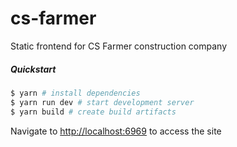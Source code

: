 # cs-farmer #

Static frontend for CS Farmer construction company

##### Quickstart

```bash
$ yarn # install dependencies 
$ yarn run dev # start development server
$ yarn build # create build artifacts
```

Navigate to [http://localhost:6969](http://localhost:6969) to access the site
